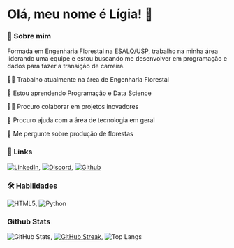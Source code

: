 # Olá, meu nome é Lígia! 👋

### 🚀 Sobre mim
Formada em Engenharia Florestal na ESALQ/USP, trabalho na minha área liderando uma equipe e estou buscando me desenvolver em programação e dados para fazer a transição de carreira.

👩‍💻 Trabalho atualmente na área de Engenharia Florestal

🧠 Estou aprendendo Programação e Data Science

👯‍♀️ Procuro colaborar em projetos inovadores

🤔 Procuro ajuda com a área de tecnologia em geral

💬 Me pergunte sobre produção de florestas

### 🔗 Links
[![LinkedIn](https://img.shields.io/badge/LinkedIn-000?style=for-the-badge&logo=linkedin&logoColor=0E76A8)](https://www.linkedin.com/in/ligiavgarcia/), [![Discord](https://img.shields.io/badge/Discord-000?style=for-the-badge&logo=discord)](https://www.discord.com/in/liigiagarcia/), [![Github](https://img.shields.io/badge/Github-000?style=for-the-badge&logo=github)](https://github.com/liigiagarcia2)

### 🛠 Habilidades

![HTML5](https://img.shields.io/badge/HTML5-000?style=for-the-badge&logo=html5), ![Python](https://img.shields.io/badge/Python-000?style=for-the-badge&logo=python)


### Github Stats

![GitHub Stats](https://github-readme-stats.vercel.app/api?username=liigiagarcia2&theme=transparent&bg_color=000&border_color=30A3DC&show_icons=true&icon_color=30A3DC&title_color=E94D5F&text_color=FFF), [![GitHub Streak](https://streak-stats.demolab.com/?user=liigiagarcia2&theme=bear&background=000&border=30A3DC&dates=FFF)](https://git.io/streak-stats), ![Top Langs](https://github-readme-stats-git-masterrstaa-rickstaa.vercel.app/api/top-langs/?username=liigiagarcia2&layout=compact&bg_color=000&border_color=30A3DC&title_color=E94D5F&text_color=FFF)
